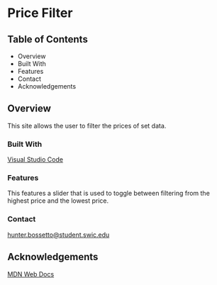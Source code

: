 # Price Filter

## Table of Contents

- Overview
- Built With
- Features
- Contact
- Acknowledgements

## Overview

This site allows the user to filter the prices of set data.

### Built With

[Visual Studio Code](https://code.visualstudio.com/)

### Features

This features a slider that is used to toggle between filtering from the highest price and the lowest price.

### Contact

hunter.bossetto@student.swic.edu

## Acknowledgements

[MDN Web Docs](https://developer.mozilla.org/en-US/docs/Web)
